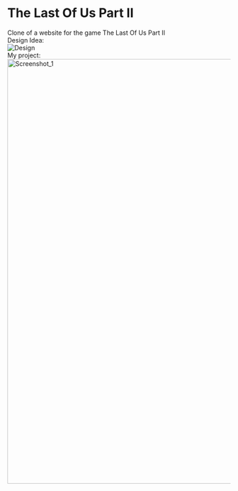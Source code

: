# The Last Of Us Part II
Clone of a website for the game The Last Of Us Part II
<br>
Design Idea: <br>
![Design](https://github.com/Br3akLock/TheLastOfUsPartII/assets/73664986/98a423f9-341d-441b-ae20-58a5db05cc04)
<br>
My project:<br>
<img width="959" alt="Screenshot_1" src="https://github.com/Br3akLock/TheLastOfUsPartII/assets/73664986/7782de98-82fe-4569-903d-ffac2dccb8e3">
